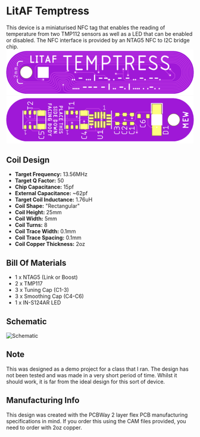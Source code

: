 # LitAF Temptress
This device is a miniaturised NFC tag that enables the reading of temperature from two TMP112 sensors as well as a LED that can be enabled or disabled. The NFC interface is provided by an NTAG5 NFC to I2C bridge chip.
![Top Side PCB Render](/IMG/LITAF_TEMPTRESS_SKIN_SIDE.png)
![Bot Side PCB Render](/IMG/LITAF_TEMPTRESS_BODY_SIDE.png)

## Coil Design
-   **Target Frequency:** 13.56MHz
-   **Target Q Factor:** 50
-   **Chip Capacitance:** 15pf
-   **External Capacitance:** ~62pf
-   **Target Coil Inductance:** 1.76uH
-   **Coil Shape:** "Rectangular"
-   **Coil Height:** 25mm
-   **Coil Width:** 5mm
-   **Coil Turns:** 8
-   **Coil Trace Width:** 0.1mm
-   **Coil Trace Spacing:** 0.1mm
-   **Coil Copper Thickness:** 2oz

## Bill Of Materials
-   1 x NTAG5 (Link or Boost)
-   2 x TMP117
-   3 x Tuning Cap (C1-3)
-   3 x Smoothing Cap (C4-C6)
-   1 x IN-S124AR LED

## Schematic
![Schematic](/IMG/SCHEMATIC.png)

## Note
This was designed as a demo project for a class that I ran. The design has not been tested and was made in a very short period of time. Whilst it should work, it is far from the ideal design for this sort of device.

## Manufacturing Info
This design was created with the PCBWay 2 layer flex PCB manufacturing specifications in mind. If you order this using the CAM files provided, you need to order with 2oz copper.